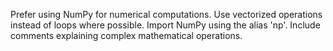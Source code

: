 Prefer using NumPy for numerical computations.
Use vectorized operations instead of loops where possible.
Import NumPy using the alias 'np'.
Include comments explaining complex mathematical operations.